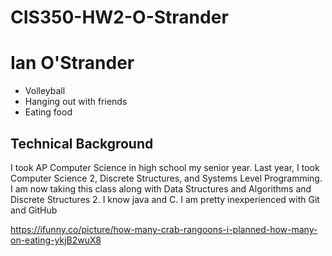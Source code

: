 # CIS350-HW2-O-Strander
# Ian O'Strander
* Volleyball
* Hanging out with friends
* Eating food
## Technical Background
I took AP Computer Science in high school my senior year. Last year, I took Computer Science 2, Discrete Structures, and 
Systems Level Programming. I am now taking this class along with Data Structures and Algorithms and Discrete Structures 2. I know java and C. I am pretty inexperienced with Git and GitHub

https://ifunny.co/picture/how-many-crab-rangoons-i-planned-how-many-on-eating-ykjB2wuX8
